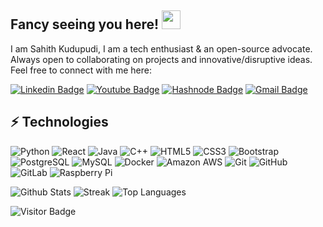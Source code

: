 ## Fancy seeing you here! <img src="https://raw.githubusercontent.com/aemmadi/aemmadi/master/wave.gif" width="30">

I am Sahith Kudupudi, I am a tech enthusiast & an open-source advocate. Always open to collaborating on projects and innovative/disruptive ideas. Feel free to connect with me here:

[![Linkedin Badge](https://img.shields.io/badge/-Sahith_K-blue?style=flat-square&logo=Linkedin&logoColor=white&link=https://www.linkedin.com/in/sahithdotk/)](https://www.linkedin.com/in/sahithdotk)
[![Youtube Badge](https://img.shields.io/badge/-koolkanna-darkred?style=flat-square&logo=youtube&logoColor=white&link=https://www.youtube.com/c/koolkanna)](https://www.youtube.com/c/koolkanna)
[![Hashnode Badge](https://img.shields.io/badge/-@aemmadi-03a57a?style=flat-square&labelColor=000000&logo=Hashnode&link=https://sahithdotk.hashnode.dev/)](https://sahithdotk.hashnode.dev/)
[![Gmail Badge](https://img.shields.io/badge/-kanna6501@gmail.com-c14438?style=flat-square&logo=Gmail&logoColor=white&link=mailto:kanna6501@gmail.com)](mailto:kanna6501@gmail.com)

## ⚡ Technologies

[//]: # "![JavaScript](https://img.shields.io/badge/-JavaScript-black?style=flat-square&logo=javascript)"
[//]: # "![Nodejs](https://img.shields.io/badge/-Nodejs-black?style=flat-square&logo=Node.js)"
[//]: # "![TypeScript](https://img.shields.io/badge/-TypeScript-007ACC?style=flat-square&logo=typescript)"
[//]: # "![MongoDB](https://img.shields.io/badge/-MongoDB-black?style=flat-square&logo=mongodb)"
![Python](https://img.shields.io/badge/-Python-black?style=flat-square&logo=Python)
![React](https://img.shields.io/badge/-React-black?style=flat-square&logo=react)
![Java](https://img.shields.io/badge/-java-E34A86?style=flat-square&logo=java)
![C++](https://img.shields.io/badge/-C++-00599C?style=flat-square&logo=c)
![HTML5](https://img.shields.io/badge/-HTML5-E34F26?style=flat-square&logo=html5&logoColor=white)
![CSS3](https://img.shields.io/badge/-CSS3-1572B6?style=flat-square&logo=css3)
![Bootstrap](https://img.shields.io/badge/-Bootstrap-563D7C?style=flat-square&logo=bootstrap)
![PostgreSQL](https://img.shields.io/badge/-PostgreSQL-336791?style=flat-square&logo=postgresql)
![MySQL](https://img.shields.io/badge/-MySQL-black?style=flat-square&logo=mysql)
![Docker](https://img.shields.io/badge/-Docker-black?style=flat-square&logo=docker)
![Amazon AWS](https://img.shields.io/badge/Amazon%20AWS-232F3E?style=flat-square&logo=amazon-aws)
![Git](https://img.shields.io/badge/-Git-black?style=flat-square&logo=git)
![GitHub](https://img.shields.io/badge/-GitHub-181717?style=flat-square&logo=github)
![GitLab](https://img.shields.io/badge/-GitLab-FCA121?style=flat-square&logo=gitlab)
![Raspberry Pi](https://img.shields.io/badge/-Raspberry%20Pi-C51A4A?style=flat-square&logo=Raspberry-Pi)

![Github Stats](https://github-readme-stats.vercel.app/api?username=sahithdotk&theme=highcontrast&show_icons=true&hide_border=true&count_private=true)
![Streak](https://github-readme-streak-stats.herokuapp.com/?user=sahithdotk&theme=highcontrast&hide_border=true)
![Top Languages](https://github-readme-stats.vercel.app/api/top-langs/?username=sahithdotk&theme=highcontrast&show_icons=true&hide_border=true&layout=compact)

![Visitor Badge](https://visitor-badge.laobi.icu/badge?page_id=sahithdotk.sahithdotk)
